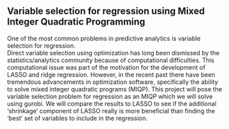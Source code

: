 ## Variable selection for regression using Mixed Integer Quadratic Programming

One of the most common problems in predictive analytics is variable selection for regression.  
Direct variable selection using optimization has long been dismissed by the statistics/analytics 
community because of computational difficulties.  This computational issue was part of the 
motivation for the development of LASSO and ridge regression.  However, in the recent past 
there have been tremendous advancements in optimization software, specifically the ability to 
solve mixed integer quadratic programs (MIQP).  This project will pose the variable selection 
problem for regression as an MIQP which we will solve using gurobi.  We will compare the 
results to LASSO to see if the additional ‘shrinkage’ component of LASSO really is more 
beneficial than finding the ‘best’ set of variables to include in the regression. 

